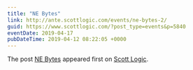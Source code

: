 ```yaml
---
title: "NE Bytes"
link: http://ante.scottlogic.com/events/ne-bytes-2/
guid: https://www.scottlogic.com/?post_type=events&p=5840
eventDate: 2019-04-17
pubDateTime: 2019-04-12 08:22:05 +0000
---
```


<p>The post <a rel="nofollow" href="http://ante.scottlogic.com/events/ne-bytes-2/">NE Bytes</a> appeared first on <a rel="nofollow" href="http://ante.scottlogic.com">Scott Logic</a>.</p>